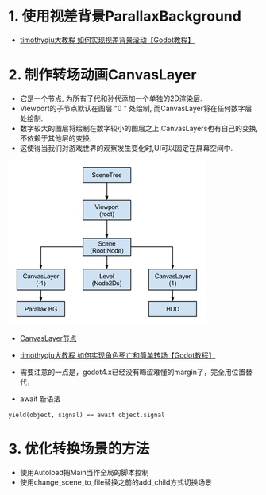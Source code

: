 # 1. 使用视差背景ParallaxBackground

- [timothyqiu大教程 如何实现视差背景滚动【Godot教程】](https://www.bilibili.com/video/BV1iK411K7q2/?spm_id_from=333.788&vd_source=4f3b881aea002f58e78c896adbef428d)

# 2. 制作转场动画CanvasLayer

- 它是一个节点, 为所有子代和孙代添加一个单独的2D渲染层.
- Viewport的子节点默认在图层 "0 " 处绘制, 而CanvasLayer将在任何数字层处绘制.
- 数字较大的图层将绘制在数字较小的图层之上.CanvasLayers也有自己的变换, 不依赖于其他层的变换.
- 这使得当我们对游戏世界的观察发生变化时,UI可以固定在屏幕空间中.

![Image text](image/canvaslayers.png)

- [CanvasLayer节点](https://www.bilibili.com/video/BV14Y411h7Po?p=96&vd_source=4f3b881aea002f58e78c896adbef428d)
- [timothyqiu大教程 如何实现角色死亡和简单转场【Godot教程】](https://www.bilibili.com/video/BV1fz4y1k78W/?spm_id_from=pageDriver&vd_source=4f3b881aea002f58e78c896adbef428d)


- 需要注意的一点是，godot4.x已经没有晦涩难懂的margin了，完全用位置替代，

- await 新语法

```
yield(object, signal) == await object.signal
```

# 3. 优化转换场景的方法

- 使用Autoload把Main当作全局的脚本控制
- 使用change_scene_to_file替换之前的add_child方式切换场景
